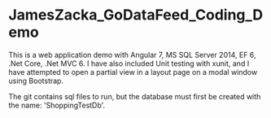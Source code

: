 # JamesZacka_GoDataFeed_Coding_Demo
This is a web application demo with Angular 7, MS SQL Server 2014, EF 6, .Net Core, .Net MVC 6.
I have also included Unit testing with xunit, and I have attempted to open a partial view in a layout page on a modal window using Bootstrap.

The git contains sql files to run, but the database must first be created with the name: 'ShoppingTestDb'.

